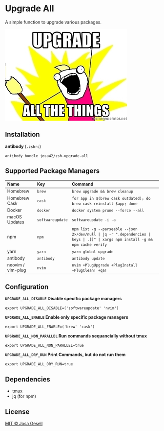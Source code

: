 # Upgrade All

A simple function to upgrade various packages.

![](docs/upgrade-all-the-things.jpg)

## Installation

**antibody** (`.zshrc`)

```
antibody bundle josa42/zsh-upgrade-all
```

## Supported Package Managers

| Name              | Key              | Command                                                                       |
|:------------------|:-----------------|:------------------------------------------------------------------------------|
| Homebrew          | `brew`           | `brew upgrade && brew cleanup`                                                |
| Homebrew Cask     | `cask`           | `for app in $(brew cask outdated); do brew cask reinstall $app; done`         |
| Docker            | `docker`         | `docker system prune --force --all`                                           |
| macOS Updates     | `softwareupdate` | `softwareupdate -i -a`                                                        |
| npm               | `npm`            | `npm list -g --parseable --json 2>/dev/null \| jq -r ".dependencies \| keys \| .[]" \| xargs npm install -g && npm cache verify` |
| yarn              | `yarn`           | `yarn global upgrade`                                                         |
| antibody          | `antibody`       | `antibody update`                                                             |
| neovim / vim-plug | `nvim`           | `nvim +PlugUpgrade +PlugInstall +PlugClean! +qa!`                             |

## Configuration



**`UPGRADE_ALL_DISABLE` Disable specific package managers**

```
export UPGRADE_ALL_DISABLE=('softwareupdate' 'nvim')
```

**`UPGRADE_ALL_ENABLE` Enable only specific package managers**

```
export UPGRADE_ALL_ENABLE=('brew' 'cask')
```

**`UPGRADE_ALL_NON_PARALLEL` Run commands sequancially without tmux**

```
export UPGRADE_ALL_NON_PARALLEL=true
```

**`UPGRADE_ALL_DRY_RUN` Print Commands, but do not run them**

```
export UPGRADE_ALL_DRY_RUN=true
```

## Dependencies

- tmux
- jq (for npm)

## License

[MIT © Josa Gesell](LICENSE)

